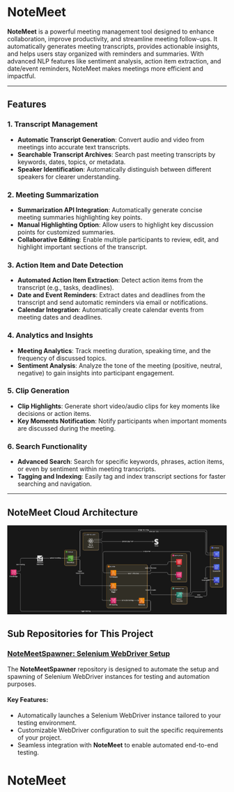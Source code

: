 # NoteMeet

**NoteMeet** is a powerful meeting management tool designed to enhance collaboration, improve productivity, and streamline meeting follow-ups. It automatically generates meeting transcripts, provides actionable insights, and helps users stay organized with reminders and summaries. With advanced NLP features like sentiment analysis, action item extraction, and date/event reminders, NoteMeet makes meetings more efficient and impactful.

---

## Features

### 1. **Transcript Management**
   - **Automatic Transcript Generation**: Convert audio and video from meetings into accurate text transcripts.
   - **Searchable Transcript Archives**: Search past meeting transcripts by keywords, dates, topics, or metadata.
   - **Speaker Identification**: Automatically distinguish between different speakers for clearer understanding.
   
### 2. **Meeting Summarization**
   - **Summarization API Integration**: Automatically generate concise meeting summaries highlighting key points.
   - **Manual Highlighting Option**: Allow users to highlight key discussion points for customized summaries.
   - **Collaborative Editing**: Enable multiple participants to review, edit, and highlight important sections of the transcript.

### 3. **Action Item and Date Detection**
   - **Automated Action Item Extraction**: Detect action items from the transcript (e.g., tasks, deadlines).
   - **Date and Event Reminders**: Extract dates and deadlines from the transcript and send automatic reminders via email or notifications.
   - **Calendar Integration**: Automatically create calendar events from meeting dates and deadlines.

### 4. **Analytics and Insights**
   - **Meeting Analytics**: Track meeting duration, speaking time, and the frequency of discussed topics.
   - **Sentiment Analysis**: Analyze the tone of the meeting (positive, neutral, negative) to gain insights into participant engagement.
   
### 5. **Clip Generation**
   - **Clip Highlights**: Generate short video/audio clips for key moments like decisions or action items.
   - **Key Moments Notification**: Notify participants when important moments are discussed during the meeting.

### 6. **Search Functionality**
   - **Advanced Search**: Search for specific keywords, phrases, action items, or even by sentiment within meeting transcripts.
   - **Tagging and Indexing**: Easily tag and index transcript sections for faster searching and navigation.

---

## NoteMeet Cloud Architecture
![NoteMeet Cloud Architecture](note-meet-architecture.png)

## Sub Repositories for This Project

### [NoteMeetSpawner: Selenium WebDriver Setup](https://github.com/dineshchhantyal/NoteMeetSpawner)

The **NoteMeetSpawner** repository is designed to automate the setup and spawning of Selenium WebDriver instances for testing and automation purposes.

#### Key Features:
- Automatically launches a Selenium WebDriver instance tailored to your testing environment.
- Customizable WebDriver configuration to suit the specific requirements of your project.
- Seamless integration with **NoteMeet** to enable automated end-to-end testing.
# NoteMeet
